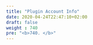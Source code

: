 ```yaml
---
title: "Plugin Account Info"
date: 2020-04-24T22:47:10+02:00
draft: false
weight : 740
pre: "<b>740. </b>"
---
```



